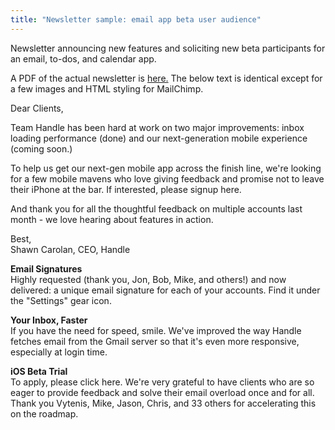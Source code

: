 ```yaml
---
title: "Newsletter sample: email app beta user audience"
---
```


Newsletter announcing new features and soliciting new beta participants for an email, to-dos, and calendar app.

A PDF of the actual newsletter is [here.](https://github.com/bennetthub500/personal/blob/master/assets/images/Handle%20newsletter%20sample.pdf)  The below text is identical except for a few images and HTML styling for MailChimp.

Dear Clients,

Team Handle has been hard at work on two major improvements: inbox loading performance (done) and our next-generation mobile experience (coming soon.)

To help us get our next-gen mobile app across the finish line, we're looking for a few mobile mavens who love giving feedback and promise not to leave their iPhone at the bar.  If interested, please signup here.

And thank you for all the thoughtful feedback on multiple accounts last month - we love hearing about features in action.

Best,<br/>
Shawn Carolan, CEO, Handle

**Email Signatures**<br/>
Highly requested (thank you, Jon, Bob, Mike, and others!) and now delivered: a unique email signature for each of your accounts.  Find it under the "Settings" gear icon.

**Your Inbox, Faster**<br/>
If you have the need for speed, smile.  We've improved the way Handle fetches email from the Gmail server so that it's even more responsive, especially at login time.

**iOS Beta Trial**<br/>
To apply, please click here.  We're very grateful to have clients who are so eager to provide feedback and solve their email overload once and for all. Thank you Vytenis, Mike, Jason, Chris, and 33 others for accelerating this on the roadmap.
